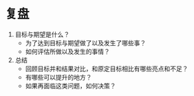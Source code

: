 # 复盘

1. 目标与期望是什么？
	* 为了达到目标与期望做了以及发生了哪些事？
	* 如何评估所做以及发生的事情？
2. 总结
	* 回顾目标并和结果对比，和原定目标相比有哪些亮点和不足？
	* 有哪些可以提升的地方？
	* 如果再面临这类问题，如何决策？
